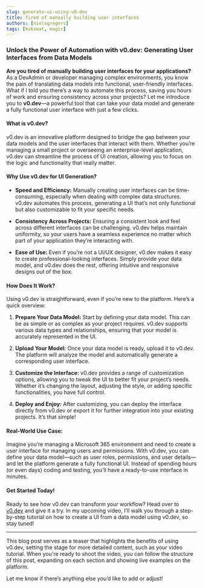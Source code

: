 ```yaml
---
slug: generate-ui-using-v0-dev
title: Tired of manually building user interfaces
authors: [nielsgregers]
tags: [koksmat, magic]
---
```


### **Unlock the Power of Automation with v0.dev: Generating User Interfaces from Data Models**

**Are you tired of manually building user interfaces for your applications?** As a DevAdmin or developer managing complex environments, you know the pain of translating data models into functional, user-friendly interfaces. What if I told you there’s a way to automate this process, saving you hours of work and ensuring consistency across your projects? Let me introduce you to **v0.dev**—a powerful tool that can take your data model and generate a fully functional user interface with just a few clicks.

#### **What is v0.dev?**

v0.dev is an innovative platform designed to bridge the gap between your data models and the user interfaces that interact with them. Whether you’re managing a small project or overseeing an enterprise-level application, v0.dev can streamline the process of UI creation, allowing you to focus on the logic and functionality that really matter.

#### **Why Use v0.dev for UI Generation?**

- **Speed and Efficiency:** Manually creating user interfaces can be time-consuming, especially when dealing with complex data structures. v0.dev automates this process, generating a UI that’s not only functional but also customizable to fit your specific needs.
- **Consistency Across Projects:** Ensuring a consistent look and feel across different interfaces can be challenging. v0.dev helps maintain uniformity, so your users have a seamless experience no matter which part of your application they’re interacting with.

- **Ease of Use:** Even if you’re not a UI/UX designer, v0.dev makes it easy to create professional-looking interfaces. Simply provide your data model, and v0.dev does the rest, offering intuitive and responsive designs out of the box.
<!-- truncate -->

#### **How Does It Work?**

Using v0.dev is straightforward, even if you’re new to the platform. Here’s a quick overview:

1. **Prepare Your Data Model:** Start by defining your data model. This can be as simple or as complex as your project requires. v0.dev supports various data types and relationships, ensuring that your model is accurately represented in the UI.

2. **Upload Your Model:** Once your data model is ready, upload it to v0.dev. The platform will analyze the model and automatically generate a corresponding user interface.

3. **Customize the Interface:** v0.dev provides a range of customization options, allowing you to tweak the UI to better fit your project’s needs. Whether it’s changing the layout, adjusting the style, or adding specific functionalities, you have full control.

4. **Deploy and Enjoy:** After customizing, you can deploy the interface directly from v0.dev or export it for further integration into your existing projects. It’s that simple!

#### **Real-World Use Case:**

Imagine you’re managing a Microsoft 365 environment and need to create a user interface for managing users and permissions. With v0.dev, you can define your data model—such as user roles, permissions, and user details—and let the platform generate a fully functional UI. Instead of spending hours (or even days) coding and testing, you’ll have a ready-to-use interface in minutes.

#### **Get Started Today!**

Ready to see how v0.dev can transform your workflow? Head over to [v0.dev](https://v0.dev) and give it a try. In my upcoming video, I’ll walk you through a step-by-step tutorial on how to create a UI from a data model using v0.dev, so stay tuned!

---

This blog post serves as a teaser that highlights the benefits of using v0.dev, setting the stage for more detailed content, such as your video tutorial. When you're ready to shoot the video, you can follow the structure of this post, expanding on each section and showing live examples on the platform.

Let me know if there’s anything else you’d like to add or adjust!
